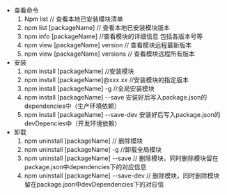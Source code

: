 * 查看命令
    1. Npm list  // 查看本地已安装模块清单
    2. npm list [packageName] // 查看本地已安装模块版本
    3. npm info [packageName] //查看模块的详细信息 包括各版本号等
    4. npm view [packageName] version // 查看模块远程最新版本
    5. npm view [packageName] versions // 查看模块远程所有版本
* 安装
    1. npm install [packageName] //安装模块
    2. npm install [packageName]@xxx.xx //安装模块的指定版本
    3. npm install [packageName]  -g //全局安装模块
    4. npm install [packageName] --save 安装好后写入package.json的dependencies中（生产环境依赖）
    5. npm install [packageName] --save-dev 安装好后写入package.json的devDepencies中（开发环境依赖）
* 卸载
    1. npm uninstall [packageName] // 删除模块
    2. npm uninstall [packageName] -g //卸载全局模块
    3. npm uninstall [packageName] --save  // 删除模块，同时删除模块留在package.json中dependencies下的对应信息
    4. npm uninstall [packageName] --save-dev  // 删除模块，同时删除模块留在package.json中devDependencies下的对应信